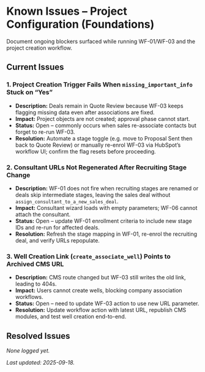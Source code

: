 # Known Issues – Project Configuration (Foundations)

Document ongoing blockers surfaced while running WF-01/WF-03 and the project creation workflow.

## Current Issues

### 1. Project Creation Trigger Fails When `missing_important_info` Stuck on “Yes”
- **Description:** Deals remain in Quote Review because WF-03 keeps flagging missing data even after associations are fixed.
- **Impact:** Project objects are not created; approval phase cannot start.
- **Status:** Open – commonly occurs when sales re-associate contacts but forget to re-run WF-03.
- **Resolution:** Automate a stage toggle (e.g. move to Proposal Sent then back to Quote Review) or manually re-enrol WF-03 via HubSpot’s workflow UI; confirm the flag resets before proceeding.

### 2. Consultant URLs Not Regenerated After Recruiting Stage Change
- **Description:** WF-01 does not fire when recruiting stages are renamed or deals skip intermediate stages, leaving the sales deal without `assign_consultant_to_a_new_sales_deal`.
- **Impact:** Consultant wizard loads with empty parameters; WF-06 cannot attach the consultant.
- **Status:** Open – update WF-01 enrollment criteria to include new stage IDs and re-run for affected deals.
- **Resolution:** Refresh the stage mapping in WF-01, re-enrol the recruiting deal, and verify URLs repopulate.

### 3. Well Creation Link (`create_associate_well`) Points to Archived CMS URL
- **Description:** CMS route changed but WF-03 still writes the old link, leading to 404s.
- **Impact:** Users cannot create wells, blocking company association workflows.
- **Status:** Open – need to update WF-03 action to use new URL parameter.
- **Resolution:** Update workflow action with latest URL, republish CMS modules, and test well creation end-to-end.

## Resolved Issues

_None logged yet._

_Last updated: 2025-09-18._

